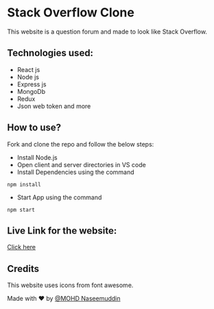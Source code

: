 # Stack Overflow Clone

This website is a question forum and made to look like Stack Overflow.

## Technologies used:

- React js
- Node js
- Express js
- MongoDb
- Redux
- Json web token and more

## How to use?

Fork and clone the repo and follow the below steps:

- Install Node.js
- Open client and server directories in VS code
- Install Dependencies using the command

```
npm install
```

- Start App using the command

```
npm start
```


## Live Link for the website:

[Click here](https://stack-overflow-manoj.netlify.app/)

## Credits

This website uses icons from font awesome.


Made with ❤️ by [@MOHD Naseemuddin](https://www.linkedin.com/in/mohd-naseem-uddin-586bb5195)
